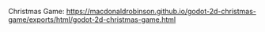 Christmas Game:
https://macdonaldrobinson.github.io/godot-2d-christmas-game/exports/html/godot-2d-christmas-game.html
